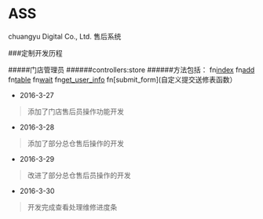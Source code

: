 # ASS
chuangyu Digital Co., Ltd. 售后系统


###定制开发历程


#####门店管理员
######controllers:store
######方法包括：
        fn[index](门店用户首页)
        fn[add](门店用户添加送修表)
        fn[table](门店用户显示送修列表)
        fn[wait](门店待处理事项)
        fn[get_user_info](自定义获取用户session函数)
        fn[submit_form](自定义提交送修表函数）

* 2016-3-27
> 添加了门店售后员操作功能开发
* 2016-3-28
> 添加了部分总仓售后操作的开发
* 2016-3-29
> 改进了部分总仓售后员操作的开发
* 2016-3-30
> 开发完成查看处理维修进度条
